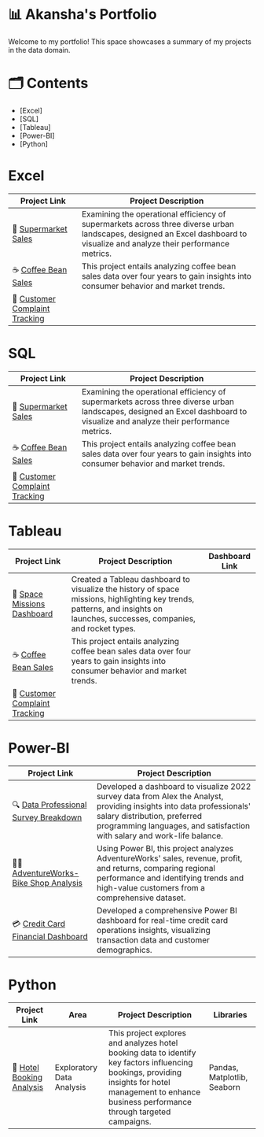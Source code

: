 # 📊 Akansha's Portfolio
Welcome to my portfolio! This space showcases a summary of my projects in the data domain.

# 🗂️ Contents
  - [Excel] 
  - [SQL]
  - [Tableau]
  - [Power-BI]
  - [Python]

  # Excel 
| Project Link | Project Description | 
|---|---|
🏪 [Supermarket Sales](https://www.linkedin.com/in/akanshashaw230816/recent-activity/all/) | Examining the operational efficiency of supermarkets across three diverse urban landscapes, designed an Excel dashboard to visualize and analyze their performance metrics. |
| ☕️ [Coffee Bean Sales](https://github.com/as16082023/Coffee-Bean-Sales-Analysis) | This project entails analyzing coffee bean sales data over four years to gain insights into consumer behavior and market trends. |
| 👥 [Customer Complaint Tracking](https://github.com/as16082023/Customer-Complaint-Tracking) |   |


  
  # SQL
  | Project Link | Project Description | 
|---|---|
🏪 [Supermarket Sales](https://www.linkedin.com/in/akanshashaw230816/recent-activity/all/) | Examining the operational efficiency of supermarkets across three diverse urban landscapes, designed an Excel dashboard to visualize and analyze their performance metrics. |
| ☕️ [Coffee Bean Sales](https://github.com/as16082023/Coffee-Bean-Sales-Analysis) | This project entails analyzing coffee bean sales data over four years to gain insights into consumer behavior and market trends. |
| 👥 [Customer Complaint Tracking](https://github.com/as16082023/Customer-Complaint-Tracking) |   |


  # Tableau
  | Project Link | Project Description | Dashboard Link
|---|---|---|
🚀 [Space Missions Dashboard](https://github.com/as16082023/Space-Missions-dashboard) | Created a Tableau dashboard to visualize the history of space missions, highlighting key trends, patterns, and insights on launches, successes, companies, and rocket types. |
| ☕️ [Coffee Bean Sales](https://github.com/as16082023/Coffee-Bean-Sales-Analysis) | This project entails analyzing coffee bean sales data over four years to gain insights into consumer behavior and market trends. |
| 👥 [Customer Complaint Tracking](https://github.com/as16082023/Customer-Complaint-Tracking) |   |


  # Power-BI
  | Project Link | Project Description | 
|---|---|
🔍 [Data Professional Survey Breakdown](https://github.com/as16082023/Data-Professional-Survey-Breakdown-) |  Developed a dashboard to visualize 2022 survey data from Alex the Analyst, providing insights into data professionals' salary distribution, preferred programming languages, and satisfaction with salary and work-life balance. |
| 🚴‍♂️  [AdventureWorks- Bike Shop Analysis ](https://github.com/as16082023/AdventureWorks--Bike-Shop--Dashboard) | Using Power BI, this project analyzes AdventureWorks' sales, revenue, profit, and returns, comparing regional performance and identifying trends and high-value customers from a comprehensive dataset. |
| 💳 [Credit Card Financial Dashboard](https://github.com/as16082023/Credit-Card-Financial-Dashboard) | Developed a comprehensive Power BI dashboard for real-time credit card operations insights, visualizing transaction data and customer demographics.  |


  # Python
  | Project Link | Area | Project Description | Libraries |
|---|---| --- | --- |
🏨 [Hotel Booking Analysis](https://github.com/as16082023/Hotel-Booking-Analysis-EDA-) | Exploratory Data Analysis | This project explores and analyzes hotel booking data to identify key factors influencing bookings, providing insights for hotel management to enhance business performance through targeted campaigns. | Pandas, Matplotlib, Seaborn


